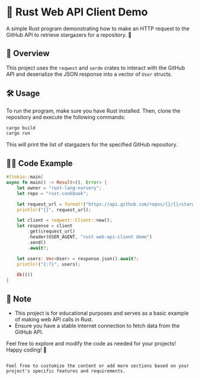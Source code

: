 # 🚀 Rust Web API Client Demo

A simple Rust program demonstrating how to make an HTTP request to the GitHub API to retrieve stargazers for a repository. 🦀

## 📖 Overview

This project uses the `reqwest` and `serde` crates to interact with the GitHub API and deserialize the JSON response into a vector of `User` structs.

## 🛠️ Usage

To run the program, make sure you have Rust installed. Then, clone the repository and execute the following commands:

```bash
cargo build
cargo run
```

This will print the list of stargazers for the specified GitHub repository.

## 🧑‍💻 Code Example

```rust
#[tokio::main]
async fn main() -> Result<(), Error> {
    let owner = "rust-lang-nursery";
    let repo = "rust-cookbook";

    let request_url = format!("https://api.github.com/repos/{}/{}/stargazers", owner, repo);
    println!("{}", request_url);

    let client = reqwest::Client::new();
    let response = client
        .get(&request_url)
        .header(USER_AGENT, "rust web-api-client demo")
        .send()
        .await?;

    let users: Vec<User> = response.json().await?;
    println!("{:?}", users);

    Ok(())
}
```

## 🚨 Note

- This project is for educational purposes and serves as a basic example of making web API calls in Rust.
- Ensure you have a stable internet connection to fetch data from the GitHub API.

Feel free to explore and modify the code as needed for your projects! Happy coding! 🎉
```

Feel free to customize the content or add more sections based on your project's specific features and requirements.